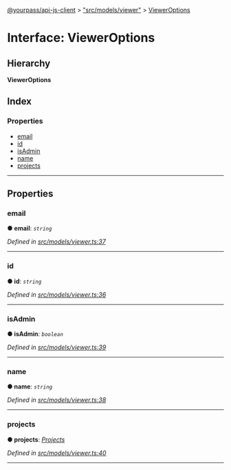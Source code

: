 [@yourpass/api-js-client](../README.md) > ["src/models/viewer"](../modules/_src_models_viewer_.md) > [ViewerOptions](../interfaces/_src_models_viewer_.vieweroptions.md)

# Interface: ViewerOptions

## Hierarchy

**ViewerOptions**

## Index

### Properties

* [email](_src_models_viewer_.vieweroptions.md#email)
* [id](_src_models_viewer_.vieweroptions.md#id)
* [isAdmin](_src_models_viewer_.vieweroptions.md#isadmin)
* [name](_src_models_viewer_.vieweroptions.md#name)
* [projects](_src_models_viewer_.vieweroptions.md#projects)

---

## Properties

<a id="email"></a>

###  email

**● email**: *`string`*

*Defined in [src/models/viewer.ts:37](https://github.com/yourpass/yourpass-api-js-client/blob/da1be9c/src/models/viewer.ts#L37)*

___
<a id="id"></a>

###  id

**● id**: *`string`*

*Defined in [src/models/viewer.ts:36](https://github.com/yourpass/yourpass-api-js-client/blob/da1be9c/src/models/viewer.ts#L36)*

___
<a id="isadmin"></a>

###  isAdmin

**● isAdmin**: *`boolean`*

*Defined in [src/models/viewer.ts:39](https://github.com/yourpass/yourpass-api-js-client/blob/da1be9c/src/models/viewer.ts#L39)*

___
<a id="name"></a>

###  name

**● name**: *`string`*

*Defined in [src/models/viewer.ts:38](https://github.com/yourpass/yourpass-api-js-client/blob/da1be9c/src/models/viewer.ts#L38)*

___
<a id="projects"></a>

###  projects

**● projects**: *[Projects](_src_models_viewer_.projects.md)*

*Defined in [src/models/viewer.ts:40](https://github.com/yourpass/yourpass-api-js-client/blob/da1be9c/src/models/viewer.ts#L40)*

___


